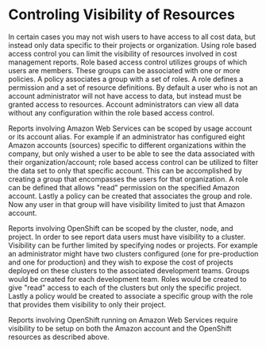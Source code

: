 # Controling Visibility of Resources

In certain cases you may not wish users to have access to all cost data,
but instead only data specific to their projects or organization. Using
role based access control you can limit the visibility of resources
involved in cost management reports. Role based access control utilizes
groups of which users are members. These groups can be associated with
one or more policies. A policy associates a group with a set of roles. A
role defines a permission and a set of resource definitions. By default
a user who is not an account administrator will not have access to data,
but instead must be granted access to resources. Account administrators
can view all data without any configuration within the role based access
control.

Reports involving Amazon Web Services can be scoped by usage account or
its account alias. For example if an administrator has configured eight
Amazon accounts (sources) specific to different organizations within the
company, but only wished a user to be able to see the data associated
with their organization/account; role based access control can be
utilized to filter the data set to only that specific account. This can
be accomplished by creating a group that encompasses the users for that
organization. A role can be defined that allows \"read\" permission on
the specified Amazon account. Lastly a policy can be created that
associates the group and role. Now any user in that group will have
visibility limited to just that Amazon account.

Reports involving OpenShift can be scoped by the cluster, node, and
project. In order to see report data users must have visibility to a
cluster. Visibility can be further limited by specifying nodes or
projects. For example an administrator might have two clusters
configured (one for pre-production and one for production) and they wish
to expose the cost of projects deployed on these clusters to the
associated development teams. Groups would be created for each
development team. Roles would be created to give \"read\" access to each
of the clusters but only the specific project. Lastly a policy would be
created to associate a specific group with the role that provides them
visibility to only their project.

Reports involving OpenShift running on Amazon Web Services require
visibility to be setup on both the Amazon account and the OpenShift
resources as described above.
